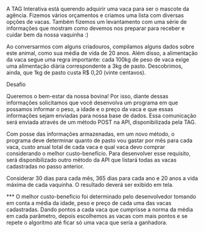 ﻿A TAG Interativa está querendo adquirir uma vaca para ser o mascote da agência. Fizemos vários orçamentos e criamos uma lista com diversas opções de vacas. Também fizemos um levantamento com uma série de informações que mostram como devemos nos preparar para receber e cuidar bem da nossa vaquinha :)

Ao conversarmos com alguns criadouros, compilamos alguns dados sobre este animal, como sua média de vida de 20 anos. Além disso, a alimentação da vaca segue uma regra importante: cada 100kg de peso de vaca exige uma alimentação diária correspondente a 3kg de pasto. Descobrimos, ainda, que 1kg de pasto custa R$ 0,20 (vinte centavos).

Desafio

Queremos o bem-estar da nossa bovina! Por isso, diante dessas informações solicitamos que você desenvolva um programa em que possamos informar o peso, a idade e o preço da vaca e que essas informações sejam enviadas para nossa base de dados. Essa comunicação será enviada através de um método POST na API, disponibilizada pela TAG.

Com posse das informações armazenadas, em um novo método, o programa deve determinar quanto de pasto vou gastar por mês para cada vaca, custo anual total de cada vaca e qual vaca devo comprar considerando o melhor custo-benefício. Para desenvolver esse requisito, será disponibilizado outro método da API que listará todas as vacas cadastradas no passo anterior.

Considerar 30 dias para cada mês, 365 dias para cada ano e 20 anos a vida máxima de cada vaquinha. O resultado deverá ser exibido em tela.

*** O melhor custo-beneficio foi determinado pelo desenvolvedor tomando em conta a média da idade, peso e preço de cada uma das vacas cadastradas. Dando pontos a cada vaca que cumprisse a norma da média em cada parâmetro, depois escolhemos as vacas com mais pontos e se repete o algoritmo até ficar só uma vaca que seria a ganhadora.
